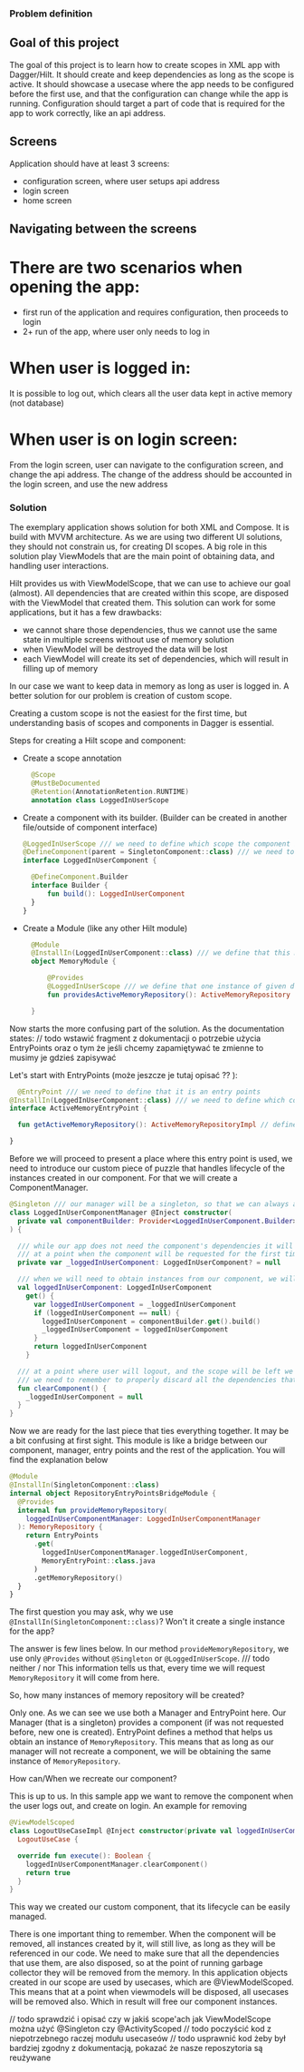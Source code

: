 ### Problem definition

## Goal of this project

The goal of this project is to learn how to create scopes in XML app with Dagger/Hilt. It should create and keep
dependencies as long as the scope is active. It should showcase a usecase where the app needs to be
configured before the first use, and that the configuration can change while the app is running. Configuration should
target a part of code that is required for the app to work correctly, like an api address.

## Screens

Application should have at least 3 screens:

- configuration screen, where user setups api address
- login screen
- home screen

## Navigating between the screens

# There are two scenarios when opening the app:

- first run of the application and requires configuration, then proceeds to login
- 2+ run of the app, where user only needs to log in

# When user is logged in:

It is possible to log out, which clears all the user data kept in active memory (not database)

# When user is on login screen:

From the login screen, user can navigate to the configuration screen, and change the api address. The change of the
address should be accounted in the login screen, and use the new address

### Solution

The exemplary application shows solution for both XML and Compose. It is build with MVVM architecture.
As we are using two different UI solutions, they should not constrain us, for creating DI scopes.
A big role in this solution play ViewModels that are the main point of obtaining data, and handling user interactions.

Hilt provides us with ViewModelScope, that we can use to achieve our goal (almost). All dependencies that are created
within this scope, are disposed with the ViewModel that created them. This solution can work for some applications, but
it has a few drawbacks:

- we cannot share those dependencies, thus we cannot use the same state in multiple screens without use of memory
  solution
- when ViewModel will be destroyed the data will be lost
- each ViewModel will create its set of dependencies, which will result in filling up of memory

In our case we want to keep data in memory as long as user is logged in. A better solution for our problem is creation
of custom scope.

Creating a custom scope is not the easiest for the first time, but understanding basis of scopes and components in
Dagger is essential.

Steps for creating a Hilt scope and component:

- Create a scope annotation
  ```kotlin 
    @Scope
    @MustBeDocumented
    @Retention(AnnotationRetention.RUNTIME)
    annotation class LoggedInUserScope
    ```

- Create a component with its builder. (Builder can be created in another file/outside of component interface)
  ```kotlin
  @LoggedInUserScope /// we need to define which scope the component is defined for
  @DefineComponent(parent = SingletonComponent::class) /// we need to define a parent component. This should take into consideration from which (other) component, our component will need dependencies. We cannot put our compontnt in between Hilt defined components i.e. ActivityComponent and FragmentComponent. It always creates a new "leaf".
  interface LoggedInUserComponent {

    @DefineComponent.Builder
    interface Builder {
        fun build(): LoggedInUserComponent
    }
  }
  ```

- Create a Module (like any other Hilt module)
  ```kotlin
    @Module
    @InstallIn(LoggedInUserComponent::class) /// we define that this module dependencies should be created for our component
    object MemoryModule {

        @Provides
        @LoggedInUserScope /// we define that one instance of given dependency should be created for our component, if we omit scope annotation, each call to obtain the given class will craete a new instance, and not reuse
        fun providesActiveMemoryRepository(): ActiveMemoryRepository = ActiveMemoryRepositoryImpl()

    }
  ```

Now starts the more confusing part of the solution. As the documentation states:
// todo wstawić fragment z dokumentacji o potrzebie użycia EntryPoints oraz o tym że jeśli chcemy zapamiętywać te
zmienne to musimy je gdzieś zapisywać

Let's start with EntryPoints (może jeszcze je tutaj opisać ?? ):

```kotlin
  @EntryPoint /// we need to define that it is an entry points
@InstallIn(LoggedInUserComponent::class) /// we need to define which component it is connected with
interface ActiveMemoryEntryPoint {

  fun getActiveMemoryRepository(): ActiveMemoryRepositoryImpl // define what class will be returned, it needs to be the implementation not an interface/abstract class

}
```

Before we will proceed to present a place where this entry point is used, we need to introduce our custom piece
of puzzle that handles lifecycle of the instances created in our component.
For that we will create a ComponentManager.

```kotlin
@Singleton /// our manager will be a singleton, so that we can always access it. This is the place that manages the lifecycle of our component. We create and destroy it here. It is not automatic as Hilt provided components. Hilt does not know how long we want to keep the component alive.
class LoggedInUserComponentManager @Inject constructor(
  private val componentBuilder: Provider<LoggedInUserComponent.Builder> /// we are provided with the builder created in earlier steps
) {

  /// while our app does not need the component's dependencies it will be null, to save memory
  /// at a point when the component will be requested for the first time, it will be saved here, for future usages, so that we do not create new instances of the component or its instances
  private var _loggedInUserComponent: LoggedInUserComponent? = null

  /// when we will need to obtain instances from our component, we will obtain it by creating it first, then saving it for future usages
  val loggedInUserComponent: LoggedInUserComponent
    get() {
      var loggedInUserComponent = _loggedInUserComponent
      if (loggedInUserComponent == null) {
        loggedInUserComponent = componentBuilder.get().build()
        _loggedInUserComponent = loggedInUserComponent
      }
      return loggedInUserComponent
    }

  /// at a point where user will logout, and the scope will be left we should remove the component, so that next time we will create new component and its instances.
  /// we need to remember to properly discard all the dependencies that were created in the current component, as we can have memory leaks or not working correctly application
  fun clearComponent() {
    _loggedInUserComponent = null
  }
}
```

Now we are ready for the last piece that ties everything together. It may be a bit confusing at first sight.
This module is like a bridge between our component, manager, entry points and the rest of the application.
You will find the explanation below

```kotlin
@Module
@InstallIn(SingletonComponent::class)
internal object RepositoryEntryPointsBridgeModule {
  @Provides
  internal fun provideMemoryRepository(
    loggedInUserComponentManager: LoggedInUserComponentManager
  ): MemoryRepository {
    return EntryPoints
      .get(
        loggedInUserComponentManager.loggedInUserComponent,
        MemoryEntryPoint::class.java
      )
      .getMemoryRepository()
  }
}
```

The first question you may ask, why we use `@InstallIn(SingletonComponent::class)`? Won't it create a single instance
for the app?

The answer is few lines below.
In our method `provideMemoryRepository`, we use only `@Provides` without `@Singleton` or `@LoggedInUserScope`. /// todo
neither / nor
This information tells us that, every time we will request `MemoryRepository` it will come from here.

So, how many instances of memory repository will be created?

Only one. As we can see we use both a Manager and EntryPoint here.
Our Manager (that is a singleton) provides a component (if was not requested before, new one is created).
EntryPoint defines a method that helps us obtain an instance of `MemoryRepository`.
This means that as long as our manager will not recreate a component, we will be obtaining the same instance
of `MemoryRepository`.

How can/When we recreate our component?

This is up to us. In this sample app we want to remove the component when the user logs out, and create on login.
An example for removing

```kotlin
@ViewModelScoped
class LogoutUseCaseImpl @Inject constructor(private val loggedInUserComponentManager: LoggedInUserComponentManager) :
  LogoutUseCase {

  override fun execute(): Boolean {
    loggedInUserComponentManager.clearComponent()
    return true
  }
}
```

This way we created our custom component, that its lifecycle can be easily managed.

There is one important thing to remember. When the component will be removed, all instances created by it, will still
live,
as long as they will be referenced in our code.
We need to make sure that all the dependencies that use them, are also disposed, so at the point of running garbage
collector
they will be removed from the memory. In this application objects created in our scope are used by usecases, which are
@ViewModelScoped.
This means that at a point when viewmodels will be disposed, all usecases will be removed also. Which in result will
free our component instances.

// todo sprawdzić i opisać czy w jakiś scope'ach jak ViewModelScope można użyć @Singleton czy @ActivityScoped
// todo poczyścić kod z niepotrzebnego raczej modułu usecaseów
// todo usprawnić kod żeby był bardziej zgodny z dokumentacją, pokazać że nasze reposzytoria są reużywane
















